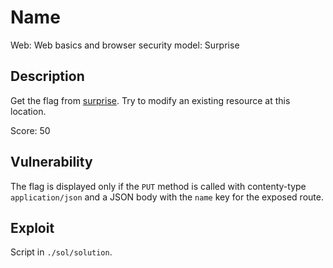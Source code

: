 # Name

Web: Web basics and browser security model: Surprise

## Description

Get the flag from [surprise](http://141.85.224.157:8093/surprise/).
Try to modify an existing resource at this location.

Score: 50

## Vulnerability

The flag is displayed only if the `PUT` method is called with contenty-type `application/json` and a JSON body with the `name` key for the exposed route.

## Exploit

Script in `./sol/solution`.
